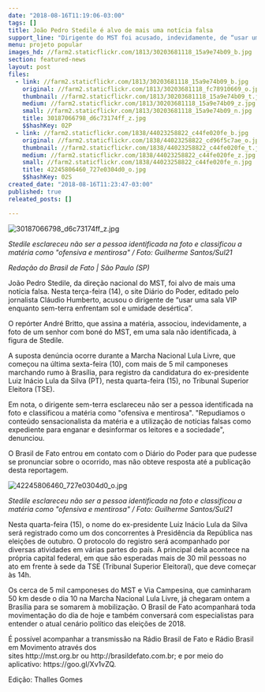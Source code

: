 ```yaml
---
date: "2018-08-16T11:19:06-03:00"
tags: []
title: João Pedro Stedile é alvo de mais uma notícia falsa
support_line: "Dirigente do MST foi acusado, indevidamente, de “usar uma sala VIP\" enquanto sem-terra marchavam no Planalto Central"
menu: projeto popular
images_hd: //farm2.staticflickr.com/1813/30203681118_15a9e74b09_b.jpg
section: featured-news
layout: post
files:
  - link: //farm2.staticflickr.com/1813/30203681118_15a9e74b09_b.jpg
    original: //farm2.staticflickr.com/1813/30203681118_fc78910669_o.jpg
    thumbnail: //farm2.staticflickr.com/1813/30203681118_15a9e74b09_t.jpg
    medium: //farm2.staticflickr.com/1813/30203681118_15a9e74b09_z.jpg
    small: //farm2.staticflickr.com/1813/30203681118_15a9e74b09_n.jpg
    title: 30187066798_d6c73174ff_z.jpg
    $$hashKey: 02P
  - link: //farm2.staticflickr.com/1838/44023258822_c44fe020fe_b.jpg
    original: //farm2.staticflickr.com/1838/44023258822_cd96f5c7ae_o.jpg
    thumbnail: //farm2.staticflickr.com/1838/44023258822_c44fe020fe_t.jpg
    medium: //farm2.staticflickr.com/1838/44023258822_c44fe020fe_z.jpg
    small: //farm2.staticflickr.com/1838/44023258822_c44fe020fe_n.jpg
    title: 42245806460_727e0304d0_o.jpg
    $$hashKey: 02S
created_date: "2018-08-16T11:23:47-03:00"
published: true
releated_posts: []

---
```

<p><img alt="30187066798_d6c73174ff_z.jpg" src="//farm2.staticflickr.com/1813/30203681118_15a9e74b09_b.jpg" /></p>

<p><em>Stedile esclareceu n&atilde;o ser a pessoa identificada na foto e classificou a mat&eacute;ria como &quot;ofensiva e mentirosa&quot; / Foto: Guilherme Santos/Sul21</em></p>

<p><em>Reda&ccedil;&atilde;o do Brasil de Fato | S&atilde;o Paulo (SP)</em></p>

<p>Jo&atilde;o Pedro Stedile, da dire&ccedil;&atilde;o nacional do MST, foi alvo de mais uma not&iacute;cia falsa. Nesta ter&ccedil;a-feira (14), o&nbsp;site&nbsp;Di&aacute;rio do Poder, editado pelo jornalista Cl&aacute;udio Humberto, acusou o dirigente&nbsp;de &ldquo;usar uma sala VIP enquanto sem-terra enfrentam sol e umidade des&eacute;rtica&rdquo;.</p>

<p>O rep&oacute;rter Andr&eacute; Britto, que assina a mat&eacute;ria, associou, indevidamente, a foto de um senhor com bon&eacute; do MST, em uma sala n&atilde;o identificada, &agrave; figura de Stedile.</p>

<p>A suposta den&uacute;ncia ocorre&nbsp;durante&nbsp;a Marcha Nacional Lula Livre, que come&ccedil;ou na &uacute;ltima sexta-feira (10), com mais de 5 mil camponeses marchando rumo &agrave;&nbsp;Bras&iacute;lia, para registro da candidatura do ex-presidente Luiz In&aacute;cio Lula da Silva (PT), nesta quarta-feira (15), no Tribunal Superior Eleitora (TSE).</p>

<p>Em nota, o dirigente sem-terra esclareceu n&atilde;o ser a pessoa identificada na foto e classificou a mat&eacute;ria como &quot;ofensiva e mentirosa&quot;. &quot;Repudiamos o conte&uacute;do sensacionalista da mat&eacute;ria e a utiliza&ccedil;&atilde;o de not&iacute;cias falsas como expediente para enganar e desinformar os leitores e a sociedade&quot;, denunciou.&nbsp;</p>

<p>O&nbsp;Brasil de Fato&nbsp;entrou em contato com o&nbsp;Di&aacute;rio do Poder&nbsp;para que pudesse se pronunciar sobre o ocorrido, mas n&atilde;o obteve resposta at&eacute; a publica&ccedil;&atilde;o desta&nbsp;reportagem.</p>

<p><img alt="42245806460_727e0304d0_o.jpg" src="//farm2.staticflickr.com/1838/44023258822_c44fe020fe_b.jpg" /></p>

<p><em>Stedile esclareceu n&atilde;o ser a pessoa identificada na foto e classificou a mat&eacute;ria como &quot;ofensiva e mentirosa&quot; / Foto: Guilherme Santos/Sul21</em></p>

<p>Nesta quarta-feira (15), o nome do ex-presidente Luiz In&aacute;cio Lula da Silva ser&aacute; registrado como um dos concorrentes &agrave; Presid&ecirc;ncia da Rep&uacute;blica nas elei&ccedil;&otilde;es de outubro. O protocolo do registro ser&aacute; acompanhado por diversas atividades em v&aacute;rias partes do pa&iacute;s. A principal dela acontece na pr&oacute;pria capital federal, em que s&atilde;o esperadas mais de 30 mil pessoas no ato em frente &agrave; sede da TSE (Tribunal Superior Eleitoral), que deve come&ccedil;ar &agrave;s 14h.</p>

<p>Os cerca de 5 mil camponeses do MST e Via Campesina, que caminharam 50 km desde o dia 10 na Marcha Nacional Lula Livre, j&aacute; chegaram ontem a Bras&iacute;lia para se somarem &agrave; mobiliza&ccedil;&atilde;o. O Brasil de Fato acompanhar&aacute; toda movimenta&ccedil;&atilde;o&nbsp;do dia de hoje e tamb&eacute;m conversar&aacute; com especialistas para entender o atual cen&aacute;rio pol&iacute;tico das elei&ccedil;&otilde;es de 2018.</p>

<p>&Eacute; poss&iacute;vel acompanhar a transmiss&atilde;o na R&aacute;dio Brasil de Fato e R&aacute;dio Brasil em Movimento&nbsp;atrav&eacute;s dos sites&nbsp;http://mst.org.br&nbsp;ou&nbsp;http://brasildefato.com.br; e por meio&nbsp;do aplicativo:&nbsp;https://goo.gl/Xv1vZQ.</p>

<p>Edi&ccedil;&atilde;o: Thalles Gomes</p>
